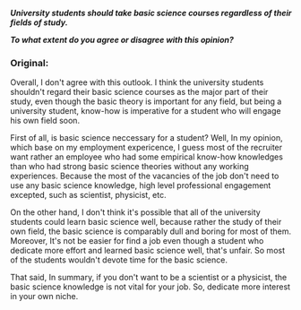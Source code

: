 ***University students should take basic science courses regardless of their fields of study.***

***To what extent do you agree or disagree with this opinion?***

### Original:

Overall, I don't agree with this outlook. I think the university students shouldn't regard their basic science courses as the major part of their study, even though the basic theory is important for any field, but being a university student, know-how is imperative for a student who will engage his own field soon.

First of all, is basic science neccessary for a student? Well, In my opinion, which base on my employment expericence, I guess most of the recruiter want rather an employee who had some empirical know-how knowledges than who had strong basic science theories without any working experiences. Because the most of the vacancies of the job don't need to use any basic science knowledge, high level professional engagement excepted, such as scientist, physicist, etc. 

On the other hand, I don't think it's possible that all of the university students could learn basic science well, because rather the study of their own field, the basic science is comparably dull and boring for most of them. Moreover,   It's not be easier for find a job even though a student who dedicate more effort and learned basic science well, that's unfair. So most of the students wouldn't devote time for the basic science.

That said, In summary, if you don't want to be a scientist or a physicist, the basic science knowledge is not vital for your job. So, dedicate more interest in your own niche.



